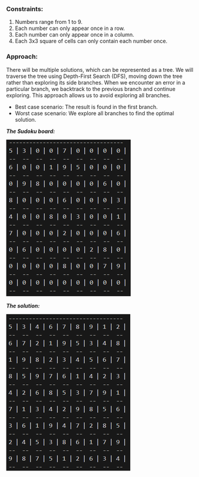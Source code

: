 ### Constraints:
1. Numbers range from 1 to 9.
2. Each number can only appear once in a row.
3. Each number can only appear once in a column.
4. Each 3x3 square of cells can only contain each number once.

### Approach:
There will be multiple solutions, which can be represented as a tree. We will traverse the tree using Depth-First Search (DFS), moving down the tree rather than exploring its side branches. When we encounter an error in a particular branch, we backtrack to the previous branch and continue exploring. This approach allows us to avoid exploring all branches.

* Best case scenario: The result is found in the first branch.
* Worst case scenario: We explore all branches to find the optimal solution.


***The Sudoku board:***

![image](image.png)


***The solution:***

![image2](image-1.png)